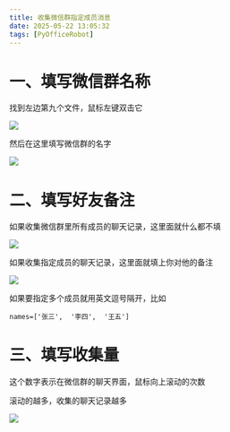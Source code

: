 ```yaml
---
title: 收集微信群指定成员消息
date: 2025-05-22 13:05:32
tags: [PyOfficeRobot]
---
```



#  一、填写微信群名称

找到左边第九个文件，鼠标左键双击它

![](https://raw.gitcode.com/yaaakaaang/pic/raw/main/1747990773086.jpg)

然后在这里填写微信群的名字

![](https://raw.gitcode.com/yaaakaaang/pic/raw/main/1747990880948.jpg)

# 二、填写好友备注

如果收集微信群里所有成员的聊天记录，这里面就什么都不填

![](https://raw.gitcode.com/yaaakaaang/pic/raw/main/1747990973783.jpg)

如果收集指定成员的聊天记录，这里面就填上你对他的备注

![](https://raw.gitcode.com/yaaakaaang/pic/raw/main/1747991158807.jpg)

如果要指定多个成员就用英文逗号隔开，比如

`names=['张三',  '李四',  '王五']`

#  三、填写收集量

这个数字表示在微信群的聊天界面，鼠标向上滚动的次数

滚动的越多，收集的聊天记录越多

![](https://raw.gitcode.com/yaaakaaang/pic/raw/main/1747991485141.jpg)
